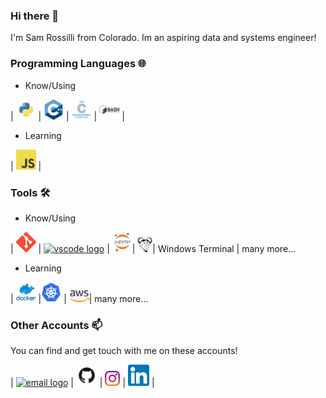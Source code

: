 ### Hi there 👋

I'm Sam Rossilli from Colorado. Im an aspiring data and systems engineer!

### Programming Languages 🌐

- Know/Using

|  [<img src="https://raw.githubusercontent.com/github/explore/80688e429a7d4ef2fca1e82350fe8e3517d3494d/topics/python/python.png" alt="python logo" width="32">](https://www.python.org/) | [<img src="https://raw.githubusercontent.com/github/explore/80688e429a7d4ef2fca1e82350fe8e3517d3494d/topics/cpp/cpp.png" alt="cpp logo" width="32">](https://isocpp.org/)  |  [<img src="https://raw.githubusercontent.com/github/explore/80688e429a7d4ef2fca1e82350fe8e3517d3494d/topics/c/c.png" alt="c logo" width="32">](http://www.open-std.org/jtc1/sc22/wg14/) | [<img src="https://raw.githubusercontent.com/github/explore/80688e429a7d4ef2fca1e82350fe8e3517d3494d/topics/bash/bash.png" alt="bash logo" width="32">](https://www.gnu.org/software/bash/)  |


- Learning

| [<img src="https://raw.githubusercontent.com/github/explore/80688e429a7d4ef2fca1e82350fe8e3517d3494d/topics/javascript/javascript.png" alt="js logo" width="32">](https://developer.mozilla.org/en-US/docs/Web/JavaScript) |


### Tools 🛠️

- Know/Using

| [<img src="img/git.png" alt="git logo" width="32">](https://git-scm.com/) | [<img src="https://raw.githubusercontent.com/Delta456/Delta456/master/img/vscode.png" alt="vscode logo" width="32">](https://code.visualstudio.com/) | [<img src="img/jupyter_notebook.png" alt="jupyter notebook logo" width="32">](https://jupyter.org/)| [<img src="img/gnu_make.png" alt="gnu make logo" width="24">](https://www.gnu.org/software/make/manual/make.html)| Windows Terminal | many more...


- Learning

| [<img src="https://raw.githubusercontent.com/github/explore/80688e429a7d4ef2fca1e82350fe8e3517d3494d/topics/docker/docker.png" alt="docker logo" width="32">](https://www.docker.com/) |[<img src="https://raw.githubusercontent.com/github/explore/80688e429a7d4ef2fca1e82350fe8e3517d3494d/topics/kubernetes/kubernetes.png" alt="kubernetes logo" width="32">](https://kubernetes.io/) | [<img src="img/aws.png" alt="aws logo" width="32">](https://aws.amazon.com/)| many more...


### Other Accounts 📫

You can find and get touch with me on these accounts!

| [<img src="himg/gmail.png" alt="email logo" width="34">](mailto:sarossilli@gmail.com) | [<img src="img/github.png" alt="github logo" width="34">](https://github.com/sarossilli) | [<img src="img/instagram.jpg" alt="instagram logo" width="24">](https://www.instagram.com/sarossilli/) | [<img src="img/linkedin.png" alt="github logo" width="34">](https://www.linkedin.com/in/sarossilli/) |